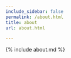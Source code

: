 ```yaml
---
include_sidebar: false
permalink: /about.html
title: about
url: about.html

---
```


{% include about.md %}
